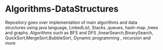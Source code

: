 # Algorithms-DataStructures
Repository goes over implementation of main algorithms and data structures using java language, LinkedList, Stacks ,queues, hash-map ,trees and graphs. Algorithms such as BFS and DFS ,linearSearch,BinarySearch,  QuickSort,MergeSort,BubbleSort, Dynamic programming , recursion and more
